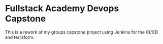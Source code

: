 # Fullstack Academy Devops Capstone

This is a rework of my groups capstone project using Jenkins for the CI/CD and terraform.
